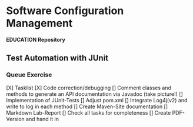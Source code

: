 # Software Configuration Management #

**EDUCATION Repository**

## Test Automation with JUnit ##

### Queue Exercise ###

[X] Tasklist
[X] Code correction/debugging
[] Comment classes and methods to generate an API documentation via Javadoc (take picture!)
[] Implementation of JUnit-Tests
[] Adjust pom.xml
[] Integrate Log4j(v2) and write to log in each method
[] Create Maven-Site documentation
[] Markdown Lab-Report
[] Check all tasks for completeness
[] Create PDF-Version and hand it in
